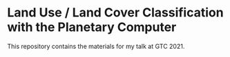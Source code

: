 # Land Use / Land Cover Classification with the Planetary Computer

This repository contains the materials for my talk at GTC 2021.

